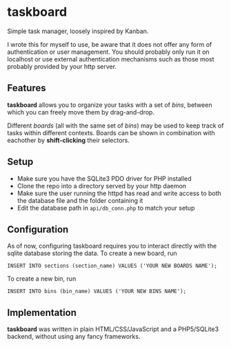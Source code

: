# taskboard
Simple task manager, loosely inspired by Kanban.

I wrote this for myself to use, be aware that it does not offer any
form of authentication or user management. You should probably only
run it on localhost or use external authentication mechanisms such as
those most probably provided by your http server.

## Features
**taskboard** allows you to organize your tasks with a set of *bins*, between
which you can freely move them by drag-and-drop.

Different *boards* (all with the same set of *bins*) may be used
to keep track of tasks within different contexts.
Boards can be shown in combination with eachother by **shift-clicking**
their selectors.

## Setup
* Make sure you have the SQLite3 PDO driver for PHP installed
* Clone the repo into a directory served by your http daemon
* Make sure the user running the httpd has read and write access to both the database file and the folder containing it
* Edit the database path in `api/db_conn.php` to match your setup

## Configuration
As of now, configuring taskboard requires you to interact directly
with the sqlite database storing the data. To create a new board, run 

`INSERT INTO sections (section_name) VALUES ('YOUR NEW BOARDS NAME');`

To create a new bin, run 

`INSERT INTO bins (bin_name) VALUES ('YOUR NEW BINS NAME');`

## Implementation
**taskboard** was written in plain HTML/CSS/JavaScript and a PHP5/SQLite3 backend,
without using any fancy frameworks.
